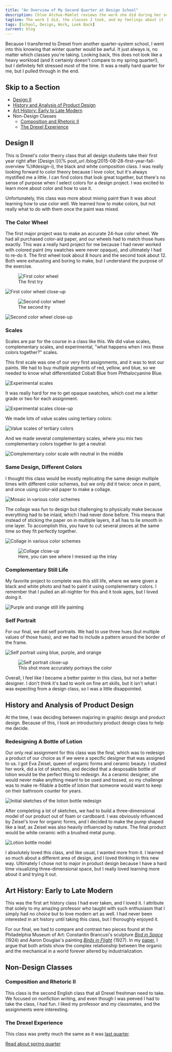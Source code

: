 ```yaml
---
title: "An Overview of My Second Quarter at Design School"
description: Chloe Atchue-Mamlet reviews the work she did during her second quarter of design school at Drexel University
tagline: The work I did, the classes I took, and my feelings about it
tags: [School, Design, Work, Look Back]
current: blog
---
```


Because I transferred to Drexel from another quarter-system school, I went into this knowing that winter quarter would be awful. It just always is, no matter which classes you're taking. Looking back, this does not look like a heavy workload (and it certainly doesn't compare to my spring quarter!), but I definitely felt stressed most of the time. It was a really hard quarter for me, but I pulled through in the end.

## Skip to a Section

* [Design II](#design-ii)
* [History and Analysis of Product Design](#history-and-analysis-of-product-design)
* [Art History: Early to Late Modern](#art-history-early-to-late-modern)
* Non-Design Classes
  * [Composition and Rhetoric II](#composition-and-rhetoric-ii)
  * [The Drexel Experience](#the-drexel-experience)

## Design II

This is Drexel's color theory class that all design students take their first year right after [Design I]({% post_url /blog/2015-08-28-first-year-fall-overview %}#design-i), the black and white composition class. I was really looking forward to color theory because I love color, but it's always mystified me a little. I can find colors that look great together, but there's no sense of purpose when I select colors for a design project. I was excited to learn more about color and how to use it. 

Unfortunately, this class was more about mixing paint than it was about learning how to use color well. We learned how to *make* colors, but not really what to do with them once the paint was mixed. 

### The Color Wheel

The first major project was to make an accurate 24-hue color wheel. We had all purchased color-aid paper, and our wheels had to match those hues exactly. This was a really hard project for me because I had never worked with colored paint (my swatches were never opaque), and ultimately I had to re-do it. The first wheel took about 8 hours and the second took about 12. Both were exhausting and boring to make, but I understand the purpose of the exercise.

<figure>
  <img src="/img/design-2/wheel-1.jpg" alt="First color wheel">
  <figcaption>The first try</figcaption>
</figure>

<img src="/img/design-2/wheel-1-close.jpg" alt="First color wheel close-up">

<figure>
  <img src="/img/design-2/wheel-2.jpg" alt="Second color wheel">
  <figcaption>The second try</figcaption>
</figure>

<img src="/img/design-2/wheel-2-close.jpg" alt="Second color wheel close-up">

### Scales

Scales are par for the course in a class like this. We did value scales, complementary scales, and experimental, "what happens when I mix these colors together?" scales.

This first scale was one of our very first assignments, and it was to test our paints. We had to buy multiple pigments of red, yellow, and blue, so we needed to know what differentiated Cobalt Blue from Phthalocyanine Blue.

<img src="/img/design-2/scale-3.jpg" alt="Experimental scales">

It was really hard for me to get opaque swatches, which cost me a letter grade or two for each assignment.

<img src="/img/design-2/scale-5.jpg" alt="Experimental scales close-up">

We made lots of value scales using tertiary colors:

<img src="/img/design-2/scale-4.jpg" alt="Value scales of tertiary colors">

And we made several complementary scales, where you mix two complementary colors together to get a neutral:

<img src="/img/design-2/scale-1.jpg" alt="Complementary color scale with neutral in the middle">

### Same Design, Different Colors

I thought this class would be mostly replicating the same design multiple times with different color schemes, but we only did it twice: once in paint, and once using color-aid paper to make a collage.

<img src="/img/design-2/mosaic.jpg" alt="Mosaic in various color schemes">

The collage was fun to design but challenging to physically make because everything had to be inlaid, which I had never done before. This means that instead of sticking the paper on in multiple layers, it all has to lie smooth in one layer. To accomplish this, you have to cut several pieces at the same time so they fit perfectly together.

<img src="/img/design-2/collage.jpg" alt="Collage in various color schemes">

<figure>
  <img src="/img/design-2/collage-close.jpg" alt="Collage close-up">
  <figcaption>Here, you can see where I messed up the inlay</figcaption>
</figure>

### Complementary Still Life

My favorite project to complete was this still life, where we were given a black and white photo and had to paint it using complementary colors. I remember that I pulled an all-nighter for this and it took ages, but I loved doing it.

<img src="/img/design-2/still-life.jpg" alt="Purple and orange still life painting">

### Self Portrait

For our final, we did self portraits. We had to use three hues (but multiple values of those hues), and we had to include a pattern around the border of the frame.

<img src="/img/design-2/portrait.jpg" alt="Self portrait using blue, purple, and orange">

<figure>
  <img src="/img/design-2/portrait-close.jpg" alt="Self portrait close-up">
  <figcaption>This shot more accurately portrays the color</figcaption>
</figure>

Overall, I feel like I became a better painter in this class, but not a better designer. I don't think it's bad to work on fine art skills, but it isn't what I was expecting from a design class, so I was a little disappointed.

## History and Analysis of Product Design

At the time, I was deciding between majoring in graphic design and product design. Because of this, I took an introductory product design class to help me decide. 

### Redesigning A Bottle of Lotion

Our only real assignment for this class was the final, which was to redesign a product of our choice as if we were a specific designer that was assigned to us. I got Eva Zeisel, queen of organic forms and ceramic beauty. I studied her work, did a lot of sketches, and decided that a desposable bottle of lotion would be the perfect thing to redesign. As a ceramic designer, she would never make anything meant to be used and tossed, so my challenge was to make re-fillable a bottle of lotion that someone would want to keep on their bathroom counter for years.

<img src="/img/product-design/1.jpg" alt="Initial sketches of the lotion bottle redesign">

<img src="/img/product-design/2.jpg" alt="">

<img src="/img/product-design/3.jpg" alt="">

<img src="/img/product-design/4.jpg" alt="">

<img src="/img/product-design/5.jpg" alt="">

<img src="/img/product-design/6.jpg" alt="">

After completing a lot of sketches, we had to build a three-dimensional model of our product out of foam or cardboard. I was obviously influenced by Zeisel's love for organic forms, and I decided to make the pump shaped like a leaf, as Zeisel was also heavily influenced by nature. The final product would be white ceramic with a brushed metal pump.

<img src="/img/product-design/model.jpg" alt="Lotion bottle model">

<img src="/img/product-design/model-2.jpg" alt="">

I absolutely loved this class, and like usual, I wanted more from it. I learned so much about a different area of design, and I loved thinking in this new way. Ultimately I chose not to major in product design because I have a hard time visualizing three-dimensional space, but I really loved learning more about it and trying it out.

## Art History: Early to Late Modern

This was the first art history class I had ever taken, and I loved it. I attribute that solely to my amazing professor who taught with such enthusiasm that I simply had no choice but to love modern art as well. I had never been interested in art history until taking this class, but I thoroughly enjoyed it. 

For our final, we had to compare and contrast two pieces found at the Philadelphia Museum of Art: Constantin Brancusi's sculpture [*Bird in Space*](http://www.philamuseum.org/collections/permanent/51057.html) (1924) and Aaron Douglas's painting [*Birds in Flight*](http://www.philamuseum.org/collections/permanent/305565.html?mulR=242991129%7C209) (1927). In my [paper](https://docs.google.com/document/d/1SUTePzg0iEyiN79IG9UXDYxBrBGV5Z7RXWuXB3s5kNk/edit?usp=sharing), I argue that both artists show the complex relationship between the organic and the mechanical in a world forever altered by industrialization.

## Non-Design Classes

### Composition and Rhetoric II

This class is the second English class that all Drexel freshman need to take. We focused on nonfiction writing, and even though I was peeved I had to take the class, I had fun. I liked my professor and my classmates, and the assignments were interesting. 

### The Drexel Experience

This class was pretty much the same as it was [last quarter](/blog/first-year-fall-overview/#the-drexel-experience).

<a class="button" href="{% post_url /blog/2015-09-10-first-year-spring-overview %}">Read about spring quarter</a>